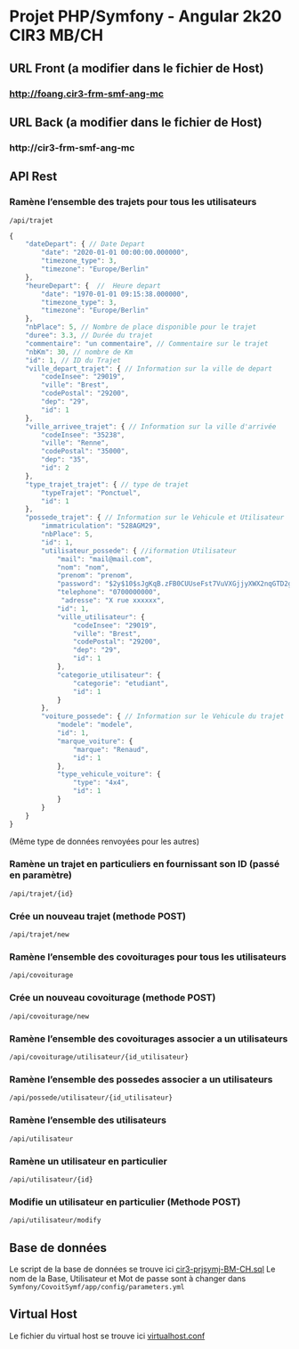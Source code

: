 

# Projet PHP/Symfony - Angular 2k20 CIR3 MB/CH

## URL Front (a modifier dans le fichier de Host)
### http://foang.cir3-frm-smf-ang-mc

## URL Back (a modifier dans le fichier de Host)
### http://cir3-frm-smf-ang-mc

## API Rest
### Ramène l’ensemble des trajets pour tous les utilisateurs
`/api/trajet`
```javascript
{
    "dateDepart": { // Date Depart
        "date": "2020-01-01 00:00:00.000000",
        "timezone_type": 3,
        "timezone": "Europe/Berlin"
    },
    "heureDepart": {  //  Heure depart
        "date": "1970-01-01 09:15:38.000000",
        "timezone_type": 3,
        "timezone": "Europe/Berlin"
    },
    "nbPlace": 5, // Nombre de place disponible pour le trajet
    "duree": 3.3, // Durée du trajet
    "commentaire": "un commentaire", // Commentaire sur le trajet
    "nbKm": 30, // nombre de Km
    "id": 1, // ID du Trajet
    "ville_depart_trajet": { // Information sur la ville de depart
        "codeInsee": "29019",
        "ville": "Brest",
        "codePostal": "29200",
        "dep": "29",
        "id": 1
    },
    "ville_arrivee_trajet": { // Information sur la ville d'arrivée
        "codeInsee": "35238",
        "ville": "Renne",
        "codePostal": "35000",
        "dep": "35",
        "id": 2
    },
    "type_trajet_trajet": { // type de trajet
        "typeTrajet": "Ponctuel",
        "id": 1
    },
    "possede_trajet": { // Information sur le Vehicule et Utilisateur
        "immatriculation": "528AGM29",
        "nbPlace": 5,
        "id": 1,
        "utilisateur_possede": { //iformation Utilisateur
            "mail": "mail@mail.com",
            "nom": "nom",
            "prenom": "prenom",
            "password": "$2y$10$sJgKqB.zFB0CUUseFst7VuVXGjjyXWX2nqGTD2g1Kn6CzEhdQ4V4m",
            "telephone": "0700000000",
             "adresse": "X rue xxxxxx",
            "id": 1,
            "ville_utilisateur": {
                "codeInsee": "29019",
                "ville": "Brest",
                "codePostal": "29200",
                "dep": "29",
                "id": 1
            },
            "categorie_utilisateur": {
                "categorie": "etudiant",
                "id": 1
            }
        },
        "voiture_possede": { // Information sur le Vehicule du trajet
            "modele": "modele",
            "id": 1,
            "marque_voiture": {
                "marque": "Renaud",
                "id": 1
            },
            "type_vehicule_voiture": {
                "type": "4x4",
                "id": 1
            }
        }
    }
}
```
(Même type de données renvoyées pour les autres)
### Ramène un trajet en particuliers en fournissant son ID (passé en paramètre)
`/api/trajet/{id}`

### Crée un nouveau trajet (methode POST)
`/api/trajet/new`

### Ramène l’ensemble des covoiturages pour tous les utilisateurs
`/api/covoiturage`

### Crée un nouveau covoiturage (methode POST)
`/api/covoiturage/new`

### Ramène l’ensemble des covoiturages associer a un utilisateurs 
`/api/covoiturage/utilisateur/{id_utilisateur}`

### Ramène l’ensemble des possedes associer a un utilisateurs 
`/api/possede/utilisateur/{id_utilisateur}`

### Ramène l’ensemble des utilisateurs 
`/api/utilisateur`

### Ramène un utilisateur en particulier 
`/api/utilisateur/{id}`

### Modifie un utilisateur en particulier  (Methode POST)
`/api/utilisateur/modify`


## Base de données
Le script de la base de données se trouve ici [cir3-prjsymj-BM-CH.sql](https://github.com/RitchyGhan/Covoiturage/blob/master/cir3-prjsymj-BM-CH.sql)
Le nom de la Base, Utilisateur et Mot de passe sont à changer dans `Symfony/CovoitSymf/app/config/parameters.yml`


## Virtual Host
Le fichier du virtual host se trouve ici [virtualhost.conf](https://github.com/RitchyGhan/Covoiturage/blob/master/virtualhost.conf)